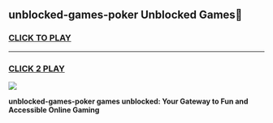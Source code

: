 
## unblocked-games-poker Unblocked Games👋
<h3>
<a href="https://news.freeplayer.one?title=unblocked-games-poker&ref=16F">CLICK TO PLAY</a></h3>
<hr>

<h3>
<a href="https://news.freeplayer.one?title=unblocked-games-poker&ref=16F">CLICK 2 PLAY</a>
  
</h3>

<a href="https://news.freeplayer.one?title=unblocked-games-poker&ref=16F/"><img src="https://clearcache.store/games.png"></a>


**unblocked-games-poker games unblocked: Your Gateway to Fun and Accessible Online Gaming**
